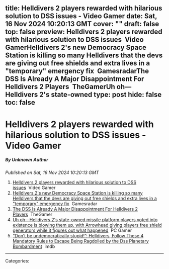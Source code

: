 title: Helldivers 2 players rewarded with hilarious solution to DSS issues - Video Gamer
date: Sat, 16 Nov 2024 10:20:13 GMT
cover: ""
draft: false
top: false
preview: Helldivers 2 players rewarded with hilarious solution to DSS issues&nbsp;&nbsp;Video GamerHelldivers 2's new Democracy Space Station is killing so many Helldivers that the devs are giving out free shields and extra lives in a "temporary" emergency fix&nbsp;&nbsp;GamesradarThe DSS Is Already A Major Disappointment For Helldivers 2 Players&nbsp;&nbsp;TheGamerUh oh—Helldivers 2's state-owned
type: post
hide: false
toc: false
---

# Helldivers 2 players rewarded with hilarious solution to DSS issues - Video Gamer
##### By Unknown Author
_Published on Sat, 16 Nov 2024 10:20:13 GMT_

1.  [Helldivers 2 players rewarded with hilarious solution to DSS issues](https://news.google.com/rss/articles/CBMiogFBVV95cUxNNzMycDVrQ0JSbUVtd2NxZ3lYaFlRMzQyRjdhWUFFWUJ6UlhTY3RvOFN3QzhxLWd6NjlKRkFXaWY0czJ6bTRPc0tnT2wtU21WWWxEczJrRWtnMXZMTW04bzl2WDlLR0djNlpVM0YtRTJuaXdPWFZnTmVINFFqRjh1Y19EenJNSjR0SmtDSTl1dGtNS1M5a0puWWtXYlluVFBBWVE?oc=5)  Video Gamer
2.  [Helldivers 2's new Democracy Space Station is killing so many Helldivers that the devs are giving out free shields and extra lives in a "temporary" emergency fix](https://news.google.com/rss/articles/CBMipAJBVV95cUxQUWpWeGdNaFpYSXd1bS1fV2pBbE9iRV9jUGJpQ2FQX24xVDdjdk1mRUc5LXIxWUJpWm42Ul9sOHY2SDVOZHZWbDgzVjI4Z2ZVQ3BTdVp1SVZtVW9zSnZLa044M0dtUDk2dFNjX1JPSmJoTDdTR0hQd2dKclBBZGdzYWFwT3F2NHhxX0Q0TlYtaEdoU1VxZWQ2eEM3bjhwWWFEZXVOMDZlYTF1Y2lKVU5UdFRGXzkxV3UyYmRLM2c2WHFzSHgtRTYzRl9tWnVNNmo1UUFJV19icmJlMHZFWHhnSDdSUFhDWlVnRGhHdlM2WEFsSEUxQXVVUnNObVExQlhCNl9rZkpLeDc3VlFsdHpTbmI2X2cwQWZ3bHp6ZVZOd2FlV085?oc=5)  Gamesradar
3.  [The DSS Is Already A Major Disappointment For Helldivers 2 Players](https://news.google.com/rss/articles/CBMijgFBVV95cUxNdEE0Vm1HaGJ3eUFRbE9wcGVEVzdqUDRuY3VnczRyT2JQd3g5Ulpmb2ZwUzFWNFprLVp2a2JJTzlVMk9JSVFlQUFyaVU3Z2ZCMWwzZ2Njcnl5ZkhMWUZtNEdISlZid2l0Qy1UOUxqN0hkcGlHb1A2S0Rjck9FY0lqVFNRQXdaRVJIajY0Skx3?oc=5)  TheGamer
4.  [Uh oh—Helldivers 2's state-owned missile platform players voted into existence is blowing them up, with Arrowhead giving players free shield generators while it figures out what happened](https://news.google.com/rss/articles/CBMi5wFBVV95cUxQMGc1bzFVLWZEakdlUlRyR0N4NktuYWwxcW1GcDVRRm5PWFZ4QkpSQXcwbXVtVnBRQXRaUWFkWTJ1NFM2d3NHUV9WMG9IVGYtRG9YMGk1TkxFWWdrOUpmT2N5OXlyV1lDaHhWNWU2aEFQWDg5SFExQ0FSQTQ3OW1NV045bzk0eHRtMkt2TU5VMjlVTmRNblUzMTdoS0lnZUZ6cjJaVjZPUjlRcGJSRFVhWE9Kc1lBMjBfUmZRYzhrV1k1RUJ2Z2VwQmlPWmYtaEFRc3FqbVJjcUJnbmxqZW1VQjBfbERkcms?oc=5)  PC Gamer
5.  [“Don’t be undemocratically stupid!”: Helldivers, Follow These 4 Mandatory Rules to Escape Being Ragdolled by the Dss Planetary Bombardment](https://news.google.com/rss/articles/CBMiYEFVX3lxTE1oUC05NUJYZl9NQ3VWc0Y0ekJuS0hRSzlfUUc0OWJzMXlNN2V2RjVwZGI1SWs3d1NlRGdkZzZnVEljOVFKcW1FVkl2ZURPeFBSY2pRSVZBbHlsRHVLUkEzcQ?oc=5)  imdb

---
Categories: 
